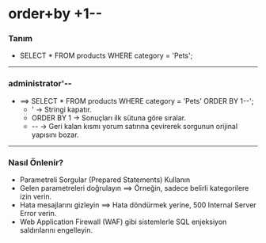 # order+by +1--

### Tanım
- SELECT * FROM products WHERE category = 'Pets';

-------------------------------------

### administrator'--
- ==> SELECT * FROM products WHERE category = 'Pets' ORDER BY 1--';
    - ' → Stringi kapatır.
    - ORDER BY 1 → Sonuçları ilk sütuna göre sıralar.
    - -- → Geri kalan kısmı yorum satırına çevirerek sorgunun orijinal yapısını bozar.

-------------------------------------

### Nasıl Önlenir?
- Parametreli Sorgular (Prepared Statements) Kullanın
- Gelen parametreleri doğrulayın ==> Örneğin, sadece belirli kategorilere izin verin.
- Hata mesajlarını gizleyin ==> Hata döndürmek yerine, 500 Internal Server Error verin.
- Web Application Firewall (WAF) gibi sistemlerle SQL enjeksiyon saldırılarını engelleyin.

